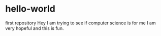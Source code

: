 # hello-world
first repository
Hey I am trying to see if computer science is for me I am very hopeful and this is fun.
